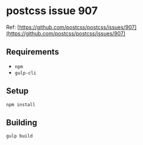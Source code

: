 # postcss issue 907 #

Ref: [https://github.com/postcss/postcss/issues/907](https://github.com/postcss/postcss/issues/907)

## Requirements ##
* `npm`
* `gulp-cli`

## Setup ##
`npm install`

## Building ##
`gulp build`
